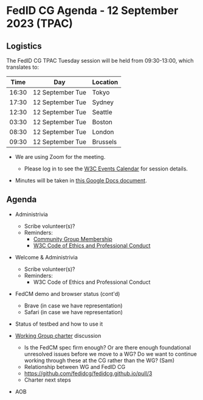 # FedID CG Agenda - 12 September 2023 (TPAC)

## Logistics

The FedID CG TPAC Tuesday session will be held from 09:30-13:00, which translates to:

| Time         | Day    | Location      |
| ------------ | ------ | ------------- |
| 16:30 | 12 September Tue | Tokyo         |
| 17:30 | 12 September Tue | Sydney        |
| 12:30 | 12 September Tue | Seattle       |
| 03:30 | 12 September Tue | Boston        |
| 08:30 | 12 September Tue | London        |
| 09:30 | 12 September Tue | Brussels      |


* We are using Zoom for the meeting.
    * Please log in to see the [W3C Events Calendar](https://www.w3.org/events/meetings/50b18bc4-e29b-4670-8945-a06049604063/) for session details. 

* Minutes will be taken in [this Google Docs document](https://docs.google.com/document/d/12PLJQHrTCwFDcLeBvOiH3RjYHuVCF1a9ljYyPUj-S3o/edit).


## Agenda

* Administrivia
  * Scribe volunteer(s)?
  * Reminders: 
     * [Community Group Membership](https://www.w3.org/community/fed-id/)
     * [W3C Code of Ethics and Professional Conduct](https://www.w3.org/Consortium/cepc/)

* Welcome & Administrivia
  * Scribe volunteer(s)?
  * Reminders: 
    * W3C Code of Ethics and Professional Conduct

* FedCM demo and browser status (cont'd)
  * Brave (in case we have representation)
  * Safari (in case we have representation)
 
* Status of testbed and how to use it

* [Working Group charter](https://github.com/fedidcg/fedidcg.github.io/blob/main/charters/Proposed-WG-WebIdentityCredentials.md) discussion 
  * Is the FedCM spec firm enough? Or are there enough foundational unresolved issues before we move to a WG? Do we want to continue working through these at the CG rather than the WG? (Sam)
  * Relationship between WG and FedID CG
  * <https://github.com/fedidcg/fedidcg.github.io/pull/3> 
  * Charter next steps



* AOB

